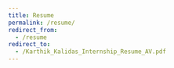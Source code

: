 ```yaml
---
title: Resume
permalink: /resume/
redirect_from:
  - /resume
redirect_to:
  - /Karthik_Kalidas_Internship_Resume_AV.pdf
---
```

